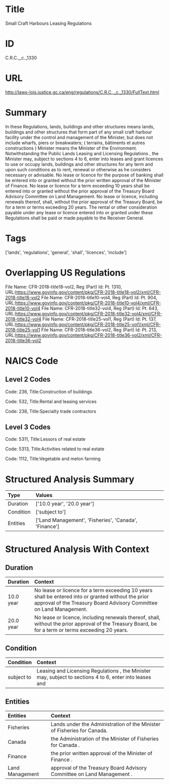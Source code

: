 # Title
Small Craft Harbours Leasing Regulations


# ID
C.R.C.,_c._1330

# URL
http://laws-lois.justice.gc.ca/eng/regulations/C.R.C.,_c._1330/FullText.html


# Summary
In these Regulations, lands, buildings and other structures  means lands, buildings and other structures that form part of any small craft harbour facility under the control and management of the Minister, but does not include wharfs, piers or breakwaters; ( terrains, bâtiments et autres constructions ) Minister  means the Minister of the Environment.
Notwithstanding the  Public Lands Leasing and Licensing Regulations , the Minister may, subject to sections 4 to 6, enter into leases and grant licences to use or occupy lands, buildings and other structures for any term and upon such conditions as to rent, renewal or otherwise as he considers necessary or advisable.
No lease or licence for the purpose of banking shall be entered into or granted without the prior written approval of the Minister of Finance.
No lease or licence for a term exceeding 10 years shall be entered into or granted without the prior approval of the Treasury Board Advisory Committee on Land Management.
No lease or licence, including renewals thereof, shall, without the prior approval of the Treasury Board, be for a term or terms exceeding 20 years.
The rental or other consideration payable under any lease or licence entered into or granted under these Regulations shall be paid or made payable to the Receiver General.


# Tags
['lands', 'regulations', 'general', 'shall', 'licences', 'include']


# Overlapping US Regulations
File Name: CFR-2018-title18-vol2, Reg (Part) Id: Pt. 1310, URL:https://www.govinfo.gov/content/pkg/CFR-2018-title18-vol2/xml/CFR-2018-title18-vol2
File Name: CFR-2018-title10-vol4, Reg (Part) Id: Pt. 904, URL:https://www.govinfo.gov/content/pkg/CFR-2018-title10-vol4/xml/CFR-2018-title10-vol4
File Name: CFR-2018-title32-vol4, Reg (Part) Id: Pt. 643, URL:https://www.govinfo.gov/content/pkg/CFR-2018-title32-vol4/xml/CFR-2018-title32-vol4
File Name: CFR-2018-title25-vol1, Reg (Part) Id: Pt. 137, URL:https://www.govinfo.gov/content/pkg/CFR-2018-title25-vol1/xml/CFR-2018-title25-vol1
File Name: CFR-2018-title36-vol2, Reg (Part) Id: Pt. 213, URL:https://www.govinfo.gov/content/pkg/CFR-2018-title36-vol2/xml/CFR-2018-title36-vol2



# NAICS Code
## Level 2 Codes
Code: 236, Title:Construction of buildings

Code: 532, Title:Rental and leasing services

Code: 238, Title:Specialty trade contractors




## Level 3 Codes
Code: 5311, Title:Lessors of real estate

Code: 5313, Title:Activities related to real estate

Code: 1112, Title:Vegetable and melon farming







# Structured Analysis Summary
| Type      | Values                                                |
|:----------|:------------------------------------------------------|
| Duration  | ['10.0 year', '20.0 year']                            |
| Condition | ['subject to']                                        |
| Entities  | ['Land Management', 'Fisheries', 'Canada', 'Finance'] |


# Structured Analysis With Context
 


## Duration
| Duration   | Context                                                                                                                                                                    |
|:-----------|:---------------------------------------------------------------------------------------------------------------------------------------------------------------------------|
| 10.0 year  | No lease or licence for a term exceeding 10 years shall be entered into or granted without the prior approval of the Treasury Board Advisory Committee on Land Management. |
| 20.0 year  | No lease or licence, including renewals thereof, shall, without the prior approval of the Treasury Board, be for a term or terms exceeding 20 years.                       |


## Condition
| Condition   | Context                                                                                                 |
|:------------|:--------------------------------------------------------------------------------------------------------|
| subject to  | Leasing and Licensing Regulations , the Minister may, subject to sections 4 to 6, enter into leases and |


## Entities
| Entities        | Context                                                                  |
|:----------------|:-------------------------------------------------------------------------|
| Fisheries       | Lands under the Administration of the Minister of Fisheries  for Canada. |
| Canada          | the Administration of the Minister of Fisheries for Canada .             |
| Finance         | the prior written approval of the Minister of Finance .                  |
| Land Management | approval of the Treasury Board Advisory Committee on Land Management .   |


